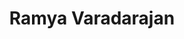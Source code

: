 ---
title: "Ramya Varadarajan"
presenter_id: ramya_varadarajan
permalink: /member_full_presentations/ramya_varadarajan
layout: member_all_presentations
---